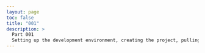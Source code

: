 ```yaml
---
layout: page
toc: false
title: "001"
description: >
  Part 001
  Setting up the development environment, creating the project, pulling in external libraries, creating a window and OpenGL context, drawing the first triangle.
---
```

